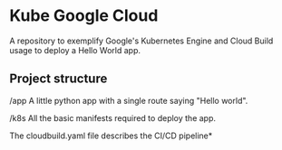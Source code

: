 
# Kube Google Cloud

A repository to exemplify Google's Kubernetes Engine and Cloud Build usage to deploy a Hello World app. 

## Project structure

 /app
 A little python app with a single route saying "Hello world".
 
 /k8s
 All the basic manifests required to deploy the app.

The cloudbuild.yaml file describes the CI/CD pipeline*


